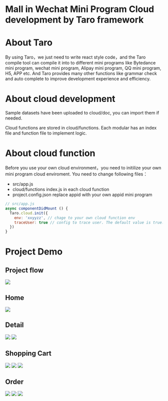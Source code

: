 # Mall in Wechat Mini Program Cloud development by Taro framework 

# About Taro

By using Taro，we just need to write react style code，and the Taro compile tool can compile it into to different mini programs like Bytedance mini program, wechat mini program, Alipay mini program, QQ mini program, H5, APP etc. And Taro provides many other functions like grammar check and auto complete to improve development experience and efficiency.

# About cloud development

Sample datasets have been uploaded to cloud/doc, you can import them if needed.

Cloud functions are stored in cloud/functions. Each modular has an index file and function file to implement logic.

# About cloud function

Before you use your own cloud environment，you need to initilize your own mini program cloud enviroment. You need to change following files：

-   src/app.js
-   cloud/functions  index.js in each cloud function
-   project.config.json replace appid with your own appid mini program

```jsx
// src/app.js
async componentDidMount () {
  Taro.cloud.init({
    env: 'xxyyzz', // chage to your own cloud function env
    traceUser: true // config to trace user. The default value is true. The admin could see the user's visiting log in admin console.
  })
}
```

# Project Demo

## Project flow

![](http://storage.jd.com/taro-club-img/taro-eshop-process.jpg)

## Home

![](http://storage.jd.com/taro-club-img/taro-eshop-test.jpg)

## Detail

![](http://storage.jd.com/taro-club-img/taro-eshop-detail1.gif)
![](http://storage.jd.com/taro-club-img/taro-eshop-detail.gif)

## Shopping Cart

![](http://storage.jd.com/taro-club-img/taro-eshop-cart.jpg)
![](http://storage.jd.com/taro-club-img/taro-eshop-cart1.jpg)
![](http://storage.jd.com/taro-club-img/taro-eshop-cart2.gif)

## Order

![](http://storage.jd.com/taro-club-img/taro-shop-order12.jpeg)
![](http://storage.jd.com/taro-club-img/taro-eshop-order.jpg)
![](http://storage.jd.com/taro-club-img/taro-eshop-order1.jpg)
